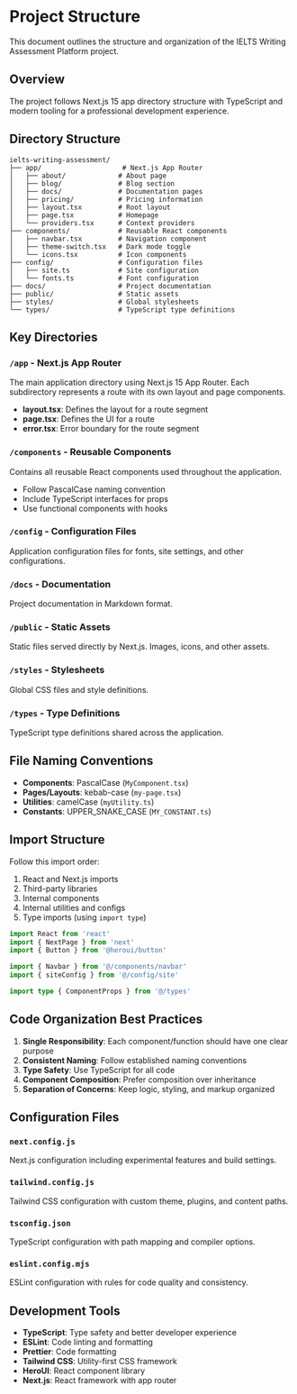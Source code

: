 # Project Structure

This document outlines the structure and organization of the IELTS Writing Assessment Platform project.

## Overview

The project follows Next.js 15 app directory structure with TypeScript and modern tooling for a professional development experience.

## Directory Structure

```text
ielts-writing-assessment/
├── app/                    # Next.js App Router
│   ├── about/             # About page
│   ├── blog/              # Blog section
│   ├── docs/              # Documentation pages
│   ├── pricing/           # Pricing information
│   ├── layout.tsx         # Root layout
│   ├── page.tsx           # Homepage
│   └── providers.tsx      # Context providers
├── components/            # Reusable React components
│   ├── navbar.tsx         # Navigation component
│   ├── theme-switch.tsx   # Dark mode toggle
│   └── icons.tsx          # Icon components
├── config/                # Configuration files
│   ├── site.ts            # Site configuration
│   └── fonts.ts           # Font configuration
├── docs/                  # Project documentation
├── public/                # Static assets
├── styles/                # Global stylesheets
└── types/                 # TypeScript type definitions
```

## Key Directories

### `/app` - Next.js App Router

The main application directory using Next.js 15 App Router. Each subdirectory represents a route with its own layout and page components.

- **layout.tsx**: Defines the layout for a route segment
- **page.tsx**: Defines the UI for a route
- **error.tsx**: Error boundary for the route segment

### `/components` - Reusable Components

Contains all reusable React components used throughout the application.

- Follow PascalCase naming convention
- Include TypeScript interfaces for props
- Use functional components with hooks

### `/config` - Configuration Files

Application configuration files for fonts, site settings, and other configurations.

### `/docs` - Documentation

Project documentation in Markdown format.

### `/public` - Static Assets

Static files served directly by Next.js. Images, icons, and other assets.

### `/styles` - Stylesheets

Global CSS files and style definitions.

### `/types` - Type Definitions

TypeScript type definitions shared across the application.

## File Naming Conventions

- **Components**: PascalCase (`MyComponent.tsx`)
- **Pages/Layouts**: kebab-case (`my-page.tsx`)
- **Utilities**: camelCase (`myUtility.ts`)
- **Constants**: UPPER_SNAKE_CASE (`MY_CONSTANT.ts`)

## Import Structure

Follow this import order:

1. React and Next.js imports
2. Third-party libraries
3. Internal components
4. Internal utilities and configs
5. Type imports (using `import type`)

```typescript
import React from 'react'
import { NextPage } from 'next'
import { Button } from '@heroui/button'

import { Navbar } from '@/components/navbar'
import { siteConfig } from '@/config/site'

import type { ComponentProps } from '@/types'
```

## Code Organization Best Practices

1. **Single Responsibility**: Each component/function should have one clear purpose
2. **Consistent Naming**: Follow established naming conventions
3. **Type Safety**: Use TypeScript for all code
4. **Component Composition**: Prefer composition over inheritance
5. **Separation of Concerns**: Keep logic, styling, and markup organized

## Configuration Files

### `next.config.js`

Next.js configuration including experimental features and build settings.

### `tailwind.config.js`

Tailwind CSS configuration with custom theme, plugins, and content paths.

### `tsconfig.json`

TypeScript configuration with path mapping and compiler options.

### `eslint.config.mjs`

ESLint configuration with rules for code quality and consistency.

## Development Tools

- **TypeScript**: Type safety and better developer experience
- **ESLint**: Code linting and formatting
- **Prettier**: Code formatting
- **Tailwind CSS**: Utility-first CSS framework
- **HeroUI**: React component library
- **Next.js**: React framework with app router

